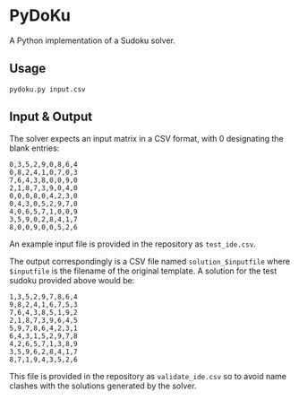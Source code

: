 PyDoKu
======

A Python implementation of a Sudoku solver.

## Usage

```
pydoku.py input.csv
```

## Input & Output
The solver expects an input matrix in a CSV format, with 0 designating the blank entries:

```
0,3,5,2,9,0,8,6,4
0,8,2,4,1,0,7,0,3
7,6,4,3,8,0,0,9,0
2,1,8,7,3,9,0,4,0
0,0,0,8,0,4,2,3,0
0,4,3,0,5,2,9,7,0
4,0,6,5,7,1,0,0,9
3,5,9,0,2,8,4,1,7
8,0,0,9,0,0,5,2,6
```

An example input file is provided in the repository as `test_ide.csv`.

The output correspondingly is a CSV file named `solution_$inputfile` where `$inputfile` is the filename of the original template. A solution for the test sudoku provided above would be:

```
1,3,5,2,9,7,8,6,4
9,8,2,4,1,6,7,5,3
7,6,4,3,8,5,1,9,2
2,1,8,7,3,9,6,4,5
5,9,7,8,6,4,2,3,1
6,4,3,1,5,2,9,7,8
4,2,6,5,7,1,3,8,9
3,5,9,6,2,8,4,1,7
8,7,1,9,4,3,5,2,6
```

This file is provided in the repository as `validate_ide.csv` so to avoid name clashes with the solutions generated by the solver.